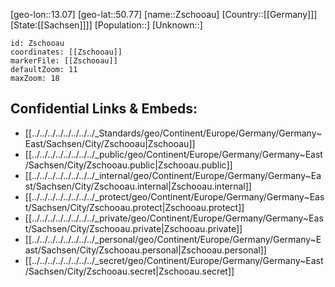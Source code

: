﻿---
location: [50.77,13.07]
mapzoom: [7,12] 
mapmarker: city 
type: City
tags:
- geo/City


SpocWebEntityId: 35852
isDeleted: false
confidential: public

---
[geo-lon::13.07]
[geo-lat::50.77]
[name::Zschooau]
[Country::[[Germany]]]
[State:[[Sachsen]]]]
[Population::]
[Unknown::]


```leaflet
id: Zschooau
coordinates: [[Zschooau]]
markerFile: [[Zschooau]]
defaultZoom: 11 
maxZoom: 18
```


## Confidential Links & Embeds: 
- [[../../../../../../../../_Standards/geo/Continent/Europe/Germany/Germany~East/Sachsen/City/Zschooau|Zschooau]] 
- [[../../../../../../../../_public/geo/Continent/Europe/Germany/Germany~East/Sachsen/City/Zschooau.public|Zschooau.public]] 
- [[../../../../../../../../_internal/geo/Continent/Europe/Germany/Germany~East/Sachsen/City/Zschooau.internal|Zschooau.internal]] 
- [[../../../../../../../../_protect/geo/Continent/Europe/Germany/Germany~East/Sachsen/City/Zschooau.protect|Zschooau.protect]] 
- [[../../../../../../../../_private/geo/Continent/Europe/Germany/Germany~East/Sachsen/City/Zschooau.private|Zschooau.private]] 
- [[../../../../../../../../_personal/geo/Continent/Europe/Germany/Germany~East/Sachsen/City/Zschooau.personal|Zschooau.personal]] 
- [[../../../../../../../../_secret/geo/Continent/Europe/Germany/Germany~East/Sachsen/City/Zschooau.secret|Zschooau.secret]] 
